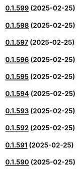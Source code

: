 ## [0.1.599](https://github.com/binary-braids/terraform-oracle/compare/v0.1.598...v0.1.599) (2025-02-25)



## [0.1.598](https://github.com/binary-braids/terraform-oracle/compare/v0.1.597...v0.1.598) (2025-02-25)



## [0.1.597](https://github.com/binary-braids/terraform-oracle/compare/v0.1.596...v0.1.597) (2025-02-25)



## [0.1.596](https://github.com/binary-braids/terraform-oracle/compare/v0.1.595...v0.1.596) (2025-02-25)



## [0.1.595](https://github.com/binary-braids/terraform-oracle/compare/v0.1.594...v0.1.595) (2025-02-25)



## [0.1.594](https://github.com/binary-braids/terraform-oracle/compare/v0.1.593...v0.1.594) (2025-02-25)



## [0.1.593](https://github.com/binary-braids/terraform-oracle/compare/v0.1.592...v0.1.593) (2025-02-25)



## [0.1.592](https://github.com/binary-braids/terraform-oracle/compare/v0.1.591...v0.1.592) (2025-02-25)



## [0.1.591](https://github.com/binary-braids/terraform-oracle/compare/v0.1.590...v0.1.591) (2025-02-25)



## [0.1.590](https://github.com/binary-braids/terraform-oracle/compare/v0.1.589...v0.1.590) (2025-02-25)



